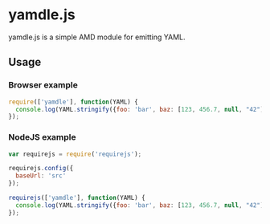 yamdle.js
=======

yamdle.js is a simple AMD module for emitting YAML.

Usage
-----

### Browser example

```javascript
require(['yamdle'], function(YAML) {
  console.log(YAML.stringify({foo: 'bar', baz: [123, 456.7, null, "42"]}));
});
```

### NodeJS example

```javascript
var requirejs = require('requirejs');

requirejs.config({
  baseUrl: 'src'
});

requirejs(['yamdle'], function(YAML) {
  console.log(YAML.stringify({foo: 'bar', baz: [123, 456.7, null, "42"]}));
});
```
